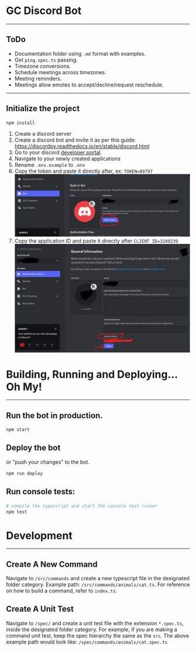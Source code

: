 # GC Discord Bot

----

## ToDo
* Documentation folder using `.md` format with examples.
* Get `ping.spec.ts` passing.
* Timezone conversions.
* Schedule meetings across timezones.
* Meeting reminders.
* Meetings allow emotes to accept/decline/request reschedule.

----

## Initialize the project
```bash
npm install
```
1. Create a discord server 
2. Create a discord bot and invite it as per this guide:
https://discordpy.readthedocs.io/en/stable/discord.html
3. Go to your discord [developer portal](https://letmegooglethat.com/?q=discord+developer+portal).
4. Navigate to your newly created applications 
5. Rename `.env.example` to `.env`
6. Copy the token and paste it directly after, ex: `TOKEN=89797`![api token location](./documentation/apitoken.png)
7. Copy the application ID and paste it directly after `CLIENT ID=3289239`![client id location](./documentation/clientid.png)



# Building, Running and Deploying... Oh My!

---- 
 
## Run the bot in production.
```bash
npm start 
```

## Deploy the bot
or "push your changes" to the bot.
```bash
npm run deploy 
```
## Run console tests:

```bash
# compile the typescript and start the console test runner
npm test
```

# Development

----

## Create A New Command
Navigate to `/src/commands` and create a new typescript file in the designated folder category.
Example path: `/src/commands/animals/cat.ts`. For reference on how to build a command, refer to `index.ts`.

## Create A Unit Test

Navigate to `/spec/` and create a unit test file  with the extension `*.spec.ts`, inside the designated folder category.
For example, if you are making a command unit test, keep the spec hierarchy the same as the `src`.
The above example path would look like: `/spec/commands/animals/cat.spec.ts`
